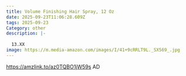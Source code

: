 ```yaml
---
title: Volume Finishing Hair Spray, 12 Oz
date: 2025-09-23T11:06:28.609Z
tags: 2025-09-23
Category: other
description: |-
  
  13.XX
image: https://m.media-amazon.com/images/I/41+9cRRLT9L._SX569_.jpg
---
```

https://amzlink.to/az0TQBO1jW59s  AD